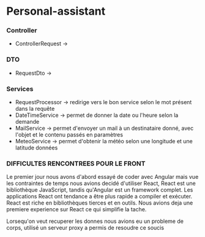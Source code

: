 # Personal-assistant


### Controller
- ControllerRequest ->

### DTO
- RequestDto -> 

### Services 
- RequestProcessor -> redirige vers le bon service selon le mot présent dans la requête 
- DateTimeService -> permet de donner la date ou l'heure selon la demande
- MailService -> permet d'envoyer un mail à un destinataire donné, avec l'objet et le contenu passés en paramètres
- MeteoService -> permet d'obtenir la météo selon une longitude et une latitude données

### DIFFICULTES RENCONTREES POUR LE FRONT

Le premier jour nous avons d'abord essayé de coder avec Angular mais vue les contraintes de temps nous avions decidé d'utiliser React, React est une bibliothèque JavaScript, tandis qu'Angular est un framework complet. Les applications React ont tendance a être plus rapide a compiler et exécuter. React est riche en bibliothèques tierces et en outils.
Nous avions deja une premiere experience sur React ce qui simplifie la tache.

Lorsequ'on veut recuperer les donnes nous avions eu un probleme de corps, utilisé un serveur proxy a permis de resoudre ce soucis
